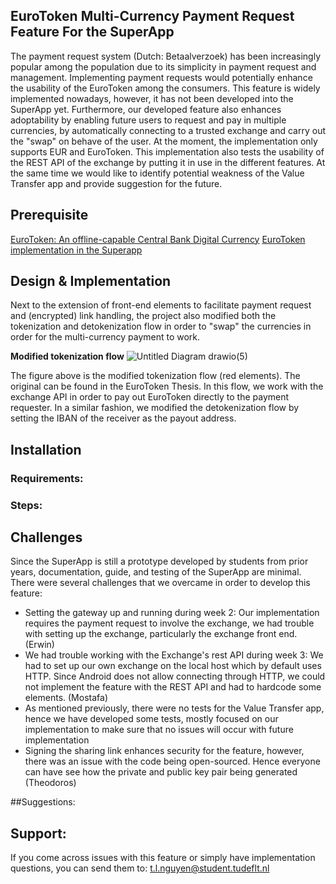 ## EuroToken Multi-Currency Payment Request Feature For the SuperApp

The payment request system (Dutch: Betaalverzoek) has been increasingly popular among the population due to its simplicity in payment request and management. Implementing payment requests would potentially enhance the usability of the EuroToken among the consumers. This feature is widely implemented nowadays, however, it has not been developed into the SuperApp yet. Furthermore, our developed feature also enhances adoptability by enabling future users to request and pay in multiple currencies, by automatically connecting to a trusted exchange and carry out the "swap" on behave of the user. At the moment, the implementation only supports EUR and EuroToken. This implementation also tests the usability of the REST API of the exchange by putting it in use in the different features. At the same time we would like to identify potential weakness of the Value Transfer app and provide suggestion for the future.


## Prerequisite
[EuroToken: An offline-capable Central Bank Digital Currency](https://repository.tudelft.nl/islandora/object/uuid%3A132faae8-6883-454f-a8ce-94735340dce9?collection=education)
[EuroToken implementation in the Superapp](https://github.com/Tribler/trustchain-superapp/tree/master/eurotoken/src/main/java/nl/tudelft/trustchain/eurotoken)

## Design & Implementation
Next to the extension of front-end elements to facilitate payment request and (encrypted) link handling, the project also modified both the tokenization and detokenization flow in order to "swap" the currencies in order for the multi-currency payment to work.

**Modified tokenization flow**
![Untitled Diagram drawio(5)](https://user-images.githubusercontent.com/16018391/161035703-7d97b8a4-fb3f-49a4-8287-2f0711887e2d.png)

The figure above is the modified tokenization flow (red elements). The original can be found in the EuroToken Thesis. In this flow, we work with the exchange API in order to pay out EuroToken directly to the payment requester. In a similar fashion, we modified the detokenization flow by setting the IBAN of the receiver as the payout address.


## Installation
### Requirements:
### Steps:


## Challenges
Since the SuperApp is still a prototype developed by students from prior years, documentation, guide, and testing of the SuperApp are minimal. There were several challenges that we overcame in order to develop this feature:
- Setting the gateway up and running during week 2: Our implementation requires the payment request to involve the exchange, we had trouble with setting up the exchange, particularly the exchange front end. (Erwin)
- We had trouble working with the Exchange's rest API during week 3: We had to set up our own exchange on the local host which by default uses HTTP. Since Android does not allow connecting through HTTP, we could not implement the feature with the REST API and had to hardcode some elements. (Mostafa)
- As mentioned previously, there were no tests for the Value Transfer app, hence we have developed some tests, mostly focused on our implementation to make sure that no issues will occur with future implementation 
- Signing the sharing link enhances security for the feature, however, there was an issue with the code being open-sourced. Hence everyone can have see how the private and public key pair being generated (Theodoros)

##Suggestions:



## Support:
If you come across issues with this feature or simply have implementation questions, you can send them to:
t.l.nguyen@student.tudeflt.nl

